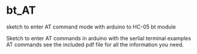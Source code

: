 # bt_AT
sketch to enter AT command mode with arduino to HC-05 bt module


Sketch to enter AT commands in arduino with the serlial terminal 
examples AT commands see the included pdf file for all the information you need.

